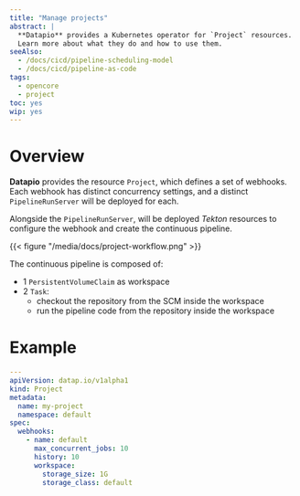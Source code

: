 ```yaml
---
title: "Manage projects"
abstract: |
  **Datapio** provides a Kubernetes operator for `Project` resources.
  Learn more about what they do and how to use them.
seeAlso:
  - /docs/cicd/pipeline-scheduling-model
  - /docs/cicd/pipeline-as-code
tags:
  - opencore
  - project
toc: yes
wip: yes
---
```


# Overview

**Datapio** provides the resource `Project`, which defines a set of webhooks. Each webhook has distinct
concurrency settings, and a distinct `PipelineRunServer` will be deployed for each.

Alongside the `PipelineRunServer`, will be deployed *Tekton* resources to configure the webhook and
create the continuous pipeline.

{{< figure "/media/docs/project-workflow.png" >}}

The continuous pipeline is composed of:

 - 1 `PersistentVolumeClaim` as workspace
 - 2 `Task`:
    - checkout the repository from the SCM inside the workspace
    - run the pipeline code from the repository inside the workspace

# Example

```yaml
---
apiVersion: datap.io/v1alpha1
kind: Project
metadata:
  name: my-project
  namespace: default
spec:
  webhooks:
    - name: default
      max_concurrent_jobs: 10
      history: 10
      workspace:
        storage_size: 1G
        storage_class: default
```
